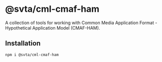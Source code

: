 # @svta/cml-cmaf-ham

A collection of tools for working with Common Media Application Format - Hypothetical Application Model (CMAF-HAM).

## Installation

```bash
npm i @svta/cml-cmaf-ham
```
